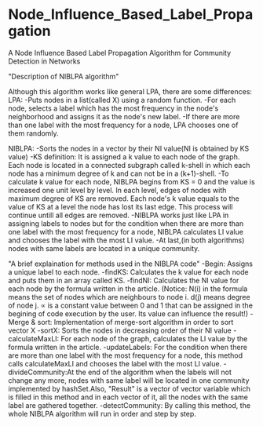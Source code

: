 # Node_Influence_Based_Label_Propagation
A Node Influence Based Label Propagation Algorithm for Community Detection in Networks

"Description of NIBLPA algorithm"

Although this algorithm works like general LPA, there are some differences:
LPA:
    -Puts nodes in a list(called X) using a random function.
    -For each node, selects a label which has the most frequency in the node's neighborhood and assigns it as the node's new label.
    -If there are more than one label with the most frequency for a node, LPA chooses one of them randomly.

NIBLPA:
    -Sorts the nodes in a vector by their NI value(NI is obtained by KS value)
    -KS definition: It is assigned a k value to each node of the graph. Each node is located in a connected subgraph called k-shell in which each node has a minimum degree of k and can not be in a (k+1)-shell.
    -To calculate k value for each node, NIBLPA begins from KS = 0 and the value is increased one unit level by level. In each level, edges of nodes with maximum degree of KS are removed. Each node's k value equals to the value of KS at a level the node has lost its last edge. This process will continue untill all edges are removed.
    -NIBLPA works just like LPA in assigning labels to nodes but for the condition when there are more than one label with the most frequency for a node, NIBLPA calculates LI value and chooses the label with the most LI value.
    -At last,(in both algorithms) nodes with same labels are located in a unique community.
    
    
"A brief explaination for methods used in the NIBLPA code"
    -Begin: Assigns a unique label to each node.
    -findKS: Calculates the k value for each node and puts them in an array called KS.
    -findNI: Calculates the NI value for each node by the formula written in the article.
    (Notice:
    N(i) in the formula means the set of nodes which are neighbours to node i. 
    d(j) means degree of node j. 
    ∝ is a constant value between 0 and 1 that can be assigned in the begining of code execution by the user. Its value can influence the result!)
    -Merge & sort: Implementation of merge-sort algorithm in order to sort vector X
    -sortX: Sorts the nodes in decreasing order of their NI value
    -calculateMaxLI: For each node of the graph, calculates the LI value by the formula written in the article.
    -updateLabels: For the condition when there are more than one label with the most frequency for a node, this method calls calculateMaxLI and chooses the label with the most LI value.
    -divideCommunity:At the end of the algorithm when the labels will not change any more, nodes with same label will be located in one community implemented by hashSet.Also, "Result" is a vector of vector variable which is filled in this method and in each vector of it, all the nodes with the same label are gathered together.
    -detectCommunity: By calling this method, the whole NIBLPA algorithm will run in order and step by step.

